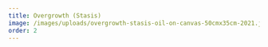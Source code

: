 ```yaml
---
title: Overgrowth (Stasis)
image: /images/uploads/overgrowth-stasis-oil-on-canvas-50cmx35cm-2021.jpg
order: 2
---
```

